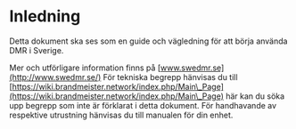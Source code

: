 # Inledning

Detta dokument ska ses som en guide och vägledning för att börja använda DMR i Sverige.

Mer och utförligare information finns på [www.swedmr.se](http://www.swedmr.se/) För tekniska begrepp hänvisas du till [https://wiki.brandmeister.network/index.php/Main\_Page](https://wiki.brandmeister.network/index.php/Main\_Page) här kan du söka upp begrepp som inte är förklarat i detta dokument. För handhavande av respektive utrustning hänvisas du till manualen för din enhet.
